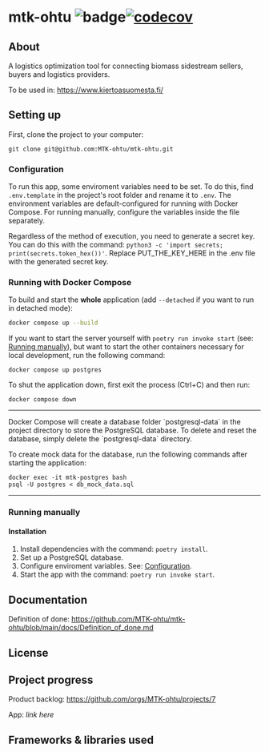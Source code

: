 # mtk-ohtu ![badge](https://github.com/MTK-ohtu/mtk-ohtu/workflows/CI/badge.svg)[![codecov](https://codecov.io/gh/MTK-ohtu/mtk-ohtu/graph/badge.svg?token=U4WI4WSGPC)](https://codecov.io/gh/MTK-ohtu/mtk-ohtu)

## About
A logistics optimization tool for connecting biomass sidestream sellers, buyers and logistics providers.

To be used in: https://www.kiertoasuomesta.fi/

## Setting up

First, clone the project to your computer:
```
git clone git@github.com:MTK-ohtu/mtk-ohtu.git
```

### Configuration

To run this app, some enviroment variables need to be set. To do this, find `.env.template` in the project's root folder and rename it to `.env`. The environment variables are default-configured for running with Docker Compose. For running manually, configure the variables inside the file separately.

Regardless of the method of execution, you need to generate a secret key. You can do this with the command: `python3 -c 'import secrets; print(secrets.token_hex())'`. Replace PUT_THE_KEY_HERE in the .env file with the generated secret key.

### Running with Docker Compose

To build and start the **whole** application (add `--detached` if you want to run in detached mode):
```bash
docker compose up --build
```
If you want to start the server yourself with `poetry run invoke start` (see: [Running manually](#running-manually)), but want to start the other containers necessary for local development, run the following command:
```
docker compose up postgres
```
To shut the application down, first exit the process (Ctrl+C) and then run:
```
docker compose down
```
<hr>
Docker Compose will create a database folder `postgresql-data` in the project directory to store the PostgreSQL database. To delete and reset the database, simply delete the `postgresql-data` directory.

To create mock data for the database, run the following commands after starting the application:
```
docker exec -it mtk-postgres bash
psql -U postgres < db_mock_data.sql
```
<hr>


### Running manually

#### Installation

1. Install dependencies with the command: `poetry install`.
2. Set up a PostgreSQL database.
3. Configure enviroment variables. See: [Configuration](#configuration).
4. Start the app with the command: `poetry run invoke start`.

## Documentation

Definition of done: https://github.com/MTK-ohtu/mtk-ohtu/blob/main/docs/Definition_of_done.md

## License

## Project progress

Product backlog: https://github.com/orgs/MTK-ohtu/projects/7

App: _link here_


## Frameworks & libraries used


